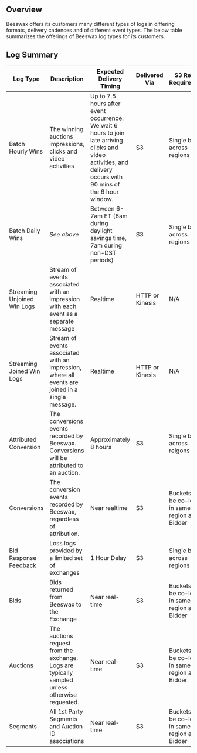 ## Overview

Beeswax offers its customers many different types of logs in differing formats, delivery cadences and of different event types. The below table summarizes the offerings of Beeswax log types for its customers.

## Log Summary

| Log Type | Description | Expected Delivery Timing | Delivered Via | S3 Region Requirements | Supported Delivery Formats | Log Headers GitHub | More Information |
| -------- | ----------- | ------------------------ | ------------- | --------- | --------------- | ------------------ | ---------------- |
| Batch Hourly Wins | The winning auctions impressions, clicks and video activities | Up to 7.5 hours after event occurrence. We wait 6 hours to join late arriving clicks and video activities, and delivery occurs with 90 mins of the 6 hour window. | S3 | Single bucket across regions | Gzipped CSV or Parquet | TBD | Bach files are joined, which means bid, click and activity data matched against impression data will be included |
| Batch Daily Wins | *See above* | Between 6-7am ET (6am during daylight savings time, 7am during non-DST periods) | S3 | Single bucket across regions | Gzipped CSV or Parquet | *See above* |
| Streaming Unjoined Win Logs | Stream of events associated with an impression with each event as a separate message | Realtime | HTTP or Kinesis | N/A | Protobuf or JSON (HTTP Only) | TBD | Does not include the RequestLogMessage. |
| Streaming Joined Win Logs | Stream of events associated with an impression, where all events are joined in a single message. | Realtime | HTTP or Kinesis | N/A | Protobuf or JSON | TBD | RequestLogMessage is included when available. ConversionEventMessages will not be included. |
| Attributed Conversion | The conversions events recorded by Beeswax. Conversions will be attributed to an auction. | Approximately 8 hours | S3 | Single bucket across reigons | Gzipped CSV or Parquet | TBD | Logs are unjoined, and may need to be joined to win logs based on use case. |
| Conversions | The conversion events recorded by Beeswax, regardless of attribution. | Near realtime | S3 | Buckets must be co-located in same region as Bidder | Gzipped CSV | TBD | Logs are unjoined, and may need to be joined to win logs based on use case. |
| Bid Response Feedback | Loss logs provided by a limited set of exchanges | 1 Hour Delay | S3 | Single bucket across regions | Gzipped CSV | TBD | Google Documentation on Bid Response Feedback(https://developers.google.com/authorized-buyers/rtb/request-guide#realtime-feedback) |
| Bids | Bids returned from Beeswax to the Exchange | Near real-time | S3 | Buckets must be co-located in same region as Bidder | Gzipped CSV | TBD | Bid logs are mainly used to calculate win rates on any dimension that comes through on the bid & win logs, which you can then use to improve your bidding strategies. Often, clients that use a custom bidding agent will log the bids themselves. |
| Auctions | The auctions request from the exchange. Logs are typically sampled unless otherwise requested. | Near real-time | S3 | Buckets must be co-located in same region as Bidder | Gzipped CSV | TBD | Auction Logs can be used for inventory analytics. You can use the data to inform future bidding strategies. Importantly, per your agreement with Beeswax, these logs can never be used to create derivative segments for your use or resale. For example, you may not record the User IDs that come through on the bid requests and retarget those users in a different auction. |
| Segments | All 1st Party Segments and Auction ID associations | Near real-time | S3 | Buckets must be co-located in same region as Bidder | Gzipped CSV | TBD | |
